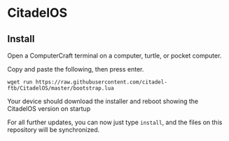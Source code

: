 CitadelOS
==================

Install
----------------
Open a ComputerCraft terminal on a computer, turtle, or pocket computer.

Copy and paste the following, then press enter.

```
wget run https://raw.githubusercontent.com/citadel-ftb/CitadelOS/master/bootstrap.lua
```

Your device should download the installer and reboot showing the CitadelOS version on startup

For all further updates, you can now just type ```install```, and the files on this repository will be synchronized.